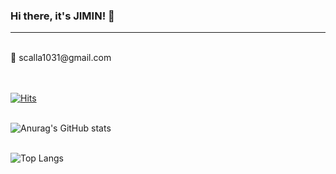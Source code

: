 ### Hi there, it's JIMIN! 👋
---
<br>
💌 scalla1031@gmail.com<br>
<br><br>


[![Hits](https://hits.seeyoufarm.com/api/count/incr/badge.svg?url=https%3A%2F%2Fgithub.com%2FJJIMINSHIN%2Fhit-counter&count_bg=%2379C83D&title_bg=%23555555&icon=&icon_color=%23E7E7E7&title=hits&edge_flat=false)](https://hits.seeyoufarm.com)
<br><br>

<!-- 🌱 I'm working full stack as a mobile app developer <br>
🍀 I can develop cross-platform like React-Native <br>
🥦 I'm currently learning JS, React, React-Native <br>
🌳 How to Contact me? => scalla1031@gmail.com <br><br> -->

![Anurag's GitHub stats](https://github-readme-stats.vercel.app/api?username=JJIMINSHIN&show_icons=true&theme=vue)<br><br>

![Top Langs](https://github-readme-stats.vercel.app/api/top-langs/?username=JJIMINSHIN&layout=compact&theme=vue&hide=jupyter%20notebook)



<!--
**JJIMINSHIN/JJIMINSHIN** is a ✨ _special_ ✨ repository because its `README.md` (this file) appears on your GitHub profile.

Here are some ideas to get you started:

- 🔭 I’m currently working on ...
- 🌱 I’m currently learning ...
- 👯 I’m looking to collaborate on ...
- 🤔 I’m looking for help with ...
- 💬 Ask me about ...
- 📫 How to reach me: ...
- 😄 Pronouns: ...
- ⚡ Fun fact: ...
-->

